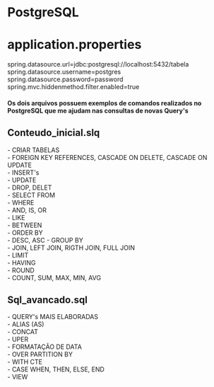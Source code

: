 #  PostgreSQL
<h1>application.properties</h1>
<div>
    <a>spring.datasource.url=jdbc:postgresql://localhost:5432/tabela</a>
    <a>spring.datasource.username=postgres</a>
    <a>spring.datasource.password=password</a>
    <a>spring.mvc.hiddenmethod.filter.enabled=true</a>
</div>

<h4> Os dois arquivos possuem exemplos de comandos realizados no PostgreSQL que me ajudam nas consultas de novas Query's </h4>
<h2> Conteudo_inicial.slq </h2>
- CRIAR TABELAS<br/>
- FOREIGN KEY REFERENCES, CASCADE ON DELETE, CASCADE ON UPDATE<br/>
- INSERT's<br/>
- UPDATE<br/>
- DROP, DELET<br/>
- SELECT FROM<br/>
- WHERE<br/>
- AND, IS, OR<br/>
- LIKE<br/>
- BETWEEN<br/>
- ORDER BY<br/>
- DESC, ASC
- GROUP BY<br/>
- JOIN, LEFT JOIN, RIGTH JOIN, FULL JOIN<br/>
- LIMIT<br/>
- HAVING<br/>
- ROUND<br/>
- COUNT, SUM, MAX, MIN, AVG<br/>
<h2> Sql_avancado.sql </h2>
- QUERY's MAIS ELABORADAS<br/>
- ALIAS (AS)<br/>
- CONCAT<br/>
- UPER<br/>
- FORMATAÇÃO DE DATA<br/>
- OVER PARTITION BY<br/>
- WITH CTE<br/>
- CASE WHEN, THEN, ELSE, END<br/>
- VIEW<br/>
